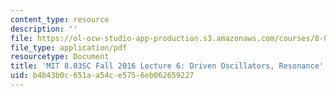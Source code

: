 ```yaml
---
content_type: resource
description: ''
file: https://ol-ocw-studio-app-production.s3.amazonaws.com/courses/8-03sc-physics-iii-vibrations-and-waves-fall-2016/b4b43b0c651aa54ce5756eb062659227_MIT8_03SCF16_Lec6.pdf
file_type: application/pdf
resourcetype: Document
title: 'MIT 8.03SC Fall 2016 Lecture 6: Driven Oscillators, Resonance'
uid: b4b43b0c-651a-a54c-e575-6eb062659227
---
```

